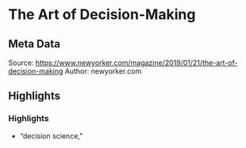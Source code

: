 # The Art of Decision-Making

## Meta Data

Source:  https://www.newyorker.com/magazine/2019/01/21/the-art-of-decision-making 
Author: newyorker.com

## Highlights

### Highlights

- “decision science,” 
